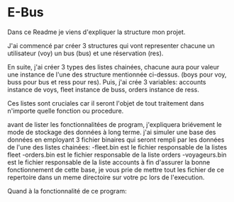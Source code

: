 # E-Bus
Dans ce Readme je viens d'expliquer la structure mon projet.

J'ai commencé par créer 3 structures qui vont representer chacune un utilisateur (voy) un bus (bus) et une réservation (res).

En suite, j'ai créer 3 types des listes chainées, chacune aura pour valeur une instance de l'une des structure mentionnée ci-dessus. (boys pour voy, buss pour bus et ress pour res). Puis, j'ai crée 3 variables: accounts instance de voys, fleet instance de buss, orders instance de ress.

Ces listes sont cruciales car il seront l'objet de tout traitement dans n'importe quelle fonction ou procedure.


avant de lister les fonctionnalitées de program, j'expliquera briévement le mode de stockage des données à long terme. j'ai simuler une base des données en employant 3 fichier binaires qui seront rempli par les données de l'une des listes chainées:
  -fleet.bin est le fichier responsable de la listes fleet
  -orders.bin est le fichier responsable de la liste orders
  -voyageurs.bin est le fichier responsable de la liste accounts
à fin d'assurer la bonne fonctionnement de cette base, je vous prie de mettre tout les fichier de ce repertoire dans un meme directoire sur votre pc lors de l'execution.

Quand à la fonctionnalité de ce program:

